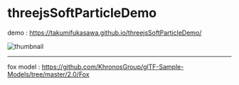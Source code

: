 # threejsSoftParticleDemo

demo : https://takumifukasawa.github.io/threejsSoftParticleDemo/

![thumbnail](https://takumifukasawa.github.io/threejsSoftParticleDemo/capture-fox.gif)

---

fox model : https://github.com/KhronosGroup/glTF-Sample-Models/tree/master/2.0/Fox

